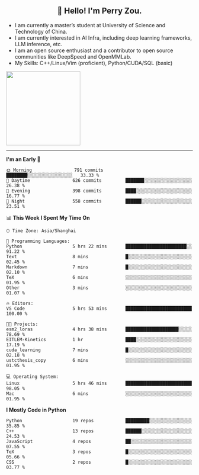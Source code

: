 <h2 align="center">👋 Hello! I'm Perry Zou.</h2>

- I am currently a master’s student at University of Science and Technology of China.
- I am currently interested in AI Infra, including deep learning frameworks, LLM inference, etc.
- I am an open source enthusiast and a contributor to open source communities like DeepSpeed and OpenMMLab.
- My Skills: C++/Linux/Vim (proficient), Python/CUDA/SQL (basic)

<img height=200 align="center" src="https://github-readme-stats.vercel.app/api?username=zonepg" />

-------

<!--START_SECTION:waka-->
**I'm an Early 🐤** 

```text
🌞 Morning                791 commits         ████████░░░░░░░░░░░░░░░░░   33.33 % 
🌆 Daytime                626 commits         ███████░░░░░░░░░░░░░░░░░░   26.38 % 
🌃 Evening                398 commits         ████░░░░░░░░░░░░░░░░░░░░░   16.77 % 
🌙 Night                  558 commits         ██████░░░░░░░░░░░░░░░░░░░   23.51 % 
```


📊 **This Week I Spent My Time On** 

```text
🕑︎ Time Zone: Asia/Shanghai

💬 Programming Languages: 
Python                   5 hrs 22 mins       ███████████████████████░░   91.22 % 
Text                     8 mins              █░░░░░░░░░░░░░░░░░░░░░░░░   02.45 % 
Markdown                 7 mins              █░░░░░░░░░░░░░░░░░░░░░░░░   02.10 % 
TeX                      6 mins              ░░░░░░░░░░░░░░░░░░░░░░░░░   01.95 % 
Other                    3 mins              ░░░░░░░░░░░░░░░░░░░░░░░░░   01.07 % 

🔥 Editors: 
VS Code                  5 hrs 53 mins       █████████████████████████   100.00 % 

🐱‍💻 Projects: 
esm2_loras               4 hrs 38 mins       ████████████████████░░░░░   78.69 % 
EITLEM-Kinetics          1 hr                ████░░░░░░░░░░░░░░░░░░░░░   17.19 % 
cuda_learning            7 mins              █░░░░░░░░░░░░░░░░░░░░░░░░   02.18 % 
ustcthesis_copy          6 mins              ░░░░░░░░░░░░░░░░░░░░░░░░░   01.95 % 

💻 Operating System: 
Linux                    5 hrs 46 mins       █████████████████████████   98.05 % 
Mac                      6 mins              ░░░░░░░░░░░░░░░░░░░░░░░░░   01.95 % 
```

**I Mostly Code in Python** 

```text
Python                   19 repos            █████████░░░░░░░░░░░░░░░░   35.85 % 
C++                      13 repos            ██████░░░░░░░░░░░░░░░░░░░   24.53 % 
JavaScript               4 repos             ██░░░░░░░░░░░░░░░░░░░░░░░   07.55 % 
TeX                      3 repos             █░░░░░░░░░░░░░░░░░░░░░░░░   05.66 % 
CSS                      2 repos             █░░░░░░░░░░░░░░░░░░░░░░░░   03.77 % 
```




<!--END_SECTION:waka-->
